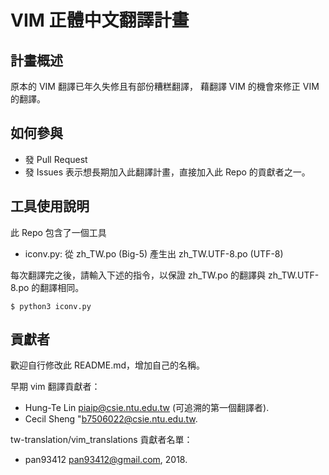 # VIM 正體中文翻譯計畫
## 計畫概述
原本的 VIM 翻譯已年久失修且有部份糟糕翻譯，
藉翻譯 VIM 的機會來修正 VIM 的翻譯。

## 如何參與
- 發 Pull Request
- 發 Issues 表示想長期加入此翻譯計畫，直接加入此 Repo 的貢獻者之一。

## 工具使用說明
此 Repo 包含了一個工具
- iconv.py: 從 zh_TW.po (Big-5) 產生出 zh_TW.UTF-8.po (UTF-8)

每次翻譯完之後，請輸入下述的指令，以保證 
zh_TW.po 的翻譯與 zh_TW.UTF-8.po 的翻譯相同。

```
$ python3 iconv.py
```

## 貢獻者
歡迎自行修改此 README.md，增加自己的名稱。

早期 vim 翻譯貢獻者：
- Hung-Te Lin <piaip@csie.ntu.edu.tw> (可追溯的第一個翻譯者).
- Cecil Sheng "<b7506022@csie.ntu.edu.tw>.

tw-translation/vim_translations 貢獻者名單： 
- pan93412 <pan93412@gmail.com>, 2018. 
